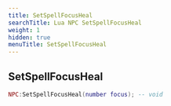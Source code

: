 ```yaml
---
title: SetSpellFocusHeal
searchTitle: Lua NPC SetSpellFocusHeal
weight: 1
hidden: true
menuTitle: SetSpellFocusHeal
---
```

## SetSpellFocusHeal
```lua
NPC:SetSpellFocusHeal(number focus); -- void
```